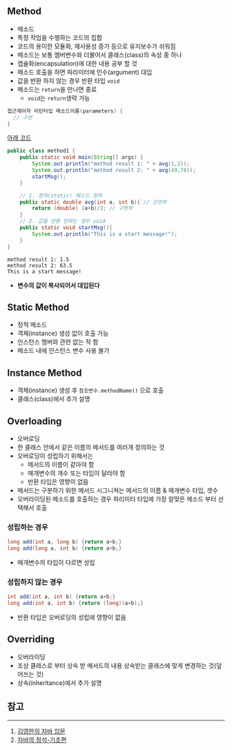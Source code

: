 ## Method

* 메소드
* 특정 작업을 수행하는 코드의 집합
* 코드의 용이한 모듈화, 재사용성 증가 등으로 유지보수가 쉬워짐
* 메소드는 보통 멤버변수와 더불어서 클래스(class)의 속성 중 하나
* 캡슐화(encapsulation)에 대한 내용 공부 할 것
* 메소드 호출을 하면 파라미터에 인수(argument) 대입
* 값을 반환 하지 않는 경우 반환 타입 ```void```
* 메소드는 ```return```을 만나면 종료
  * ```void```는 ```return```생략 가능


```java
접근제어자 리턴타입 메소드이름(parameters) {
  // 구현
}
```

[아래 코드](https://github.com/seungki1011/Data-Engineering/blob/main/java/start-java/src/main/java/de/java/method/method1.java)

```java
public class method1 {
    public static void main(String[] args) {
        System.out.println("method result 1: " + avg(1,2));
        System.out.println("method result 2: " + avg(49,78));
        startMsg();
    }

    // 1. 정적(static) 메소드 정의
    public static double avg(int a, int b){ // 선언부
        return (double) (a+b)/2; // 구현부
    }
    // 2. 값을 반환 안하는 경우 void
    public static void startMsg(){
        System.out.println("This is a start message!");
    }
}
```

```
method result 1: 1.5
method result 2: 63.5
This is a start message!
```

* **변수의 값이 복사되어서 대입된다**

## Static Method

* 정적 메소드
* 객체(instance) 생성 없이 호출 가능
* 인스턴스 멤버와 관련 없는 작 함
* 메소드 내에 인스턴스 변수 사용 불가

## Instance Method

* 객체(instance) 생성 후 ```참조변수.methodName()``` 으로 호출
* 클래스(class)에서 추가 설명

## Overloading

* 오버로딩
* 한 클래스 안에서 같은 이름의 메서드를 여러개 정의하는 것
* 오버로딩이 성립하기 위해서는
  * 메서드의 이름이 같아야 함
  * 매개변수의 개수 또는 타입이 달라야 함
  * 반환 타입은 영향이 없음
* 메서드는 구분하기 위한 메서드 시그니쳐는 메서드의 이름 & 매개변수 타입, 갯수
* 오버라이딩된 메소드를 호출하는 경우 파리미터 타입에 가장 알맞은 메소드 부터 선택해서 호출

### 성립하는 경우

```java
long add(int a, long b) {return a+b;}
long add(long a, int b) {return a+b;}
```

* 매개변수의 타입이 다르면 성립

### 성립하지 않는 경우

```java
int add(int a, int b) {return a+b;}
long add(int a, int b) {return (long)(a+b);}
```

* 반환 타입은 오버로딩의 성립에 영향이 없음

## Overriding

* 오버라이딩
* 조상 클래스로 부터 상속 받 메서드의 내용 상속받는 클래스에 맞게 변경하는 것(덮어쓰는 것)
* 상속(inheritance)에서 추가 설명



## 참고

---

1. [김영한의 자바 입문](https://www.inflearn.com/course/%EA%B9%80%EC%98%81%ED%95%9C%EC%9D%98-%EC%9E%90%EB%B0%94-%EC%9E%85%EB%AC%B8)
1. [자바의 정석-기초편](https://www.youtube.com/user/MasterNKS)
